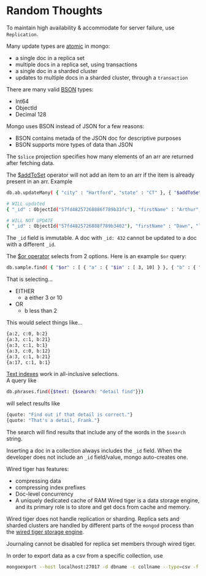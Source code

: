 # Random Thoughts

To maintain high availability & accommodate for server failure, use `Replication`.

Many update types are [atomic](https://docs.mongodb.com/manual/core/write-operations-atomicity/) in mongo:

- a single doc in a replica set
- multiple docs in a replica set, using transactions
- a single doc in a sharded cluster
- updates to multiple docs in a sharded cluster, through a `transaction`

There are many valid [BSON](https://docs.mongodb.com/manual/reference/bson-types/) types:

- Int64
- ObjectId
- Decimal 128

Mongo uses BSON instead of JSON for a few reasons:

- BSON contains metada of the JSON doc for descriptive purposes
- BSON supports more types of data than JSON

The `$slice` projection specifies how many elements of an arr are returned after fetching data.

The [\$addToSet](https://docs.mongodb.com/manual/reference/operator/update/addToSet/) operator will not add an item to an arr if the item is already present in an arr. Example

```bash
db.ab.updateMany( { "city" : "Hartford", "state" : "CT" }, { "$addToSet" : { "hobbies" : "reading" } } )

# WILL updated
{ "_id" : ObjectId("57fd48257268886f789b33fc"), "firstName" : "Arthur", "lastName" : "Aaronson", "state" : "CT", "city" : "Hartford", "hobbies" : [ "walking", "talking with friends" ] }

# WILL NOT UPDATE
{ "_id" : ObjectId("57fd4825726888f789b3402"), "firstName" : "Dawn", "lastName" : "Davis", "state" : "CT", "city" : "Hartford", "hobbies" : [ "walking", "reading", "hiking" ] }

```

The `_id` field is immutable. A doc with `_id: 432` cannot be updated to a doc with a different `_id`.

The [\$or operator](https://docs.mongodb.com/manual/reference/operator/query/or/) selects from 2 options. Here is an example `$or` query:

```bash
db.sample.find( { "$or" : [ { "a" : { "$in" : [ 3, 10] } }, { "b" : { "$lte" : 2 } } ] } )
```

That is selecting...

- EITHER
  - a either 3 or 10
- OR
  - b less than 2

This would select things like...

```bash
{a:2, c:0, b:2}
{a:3, c:1, b:21}
{a:3, c:1, b:1}
{a:3, c:0, b:12}
{a:3, c:1, b:21}
{a:17, c:1, b:1}
```

[Text indexes](https://docs.mongodb.com/manual/core/index-text/) work in all-inclusive selections.  
A query like

```bash
db.phrases.find({$text: {$search: "detail find"}})
```

will select results like

```bash
{quote: "Find out if that detail is correct."}
{quote: "That's a detail, Frank."}
```

The search will find results that include any of the words in the `$search` string.

Inserting a doc in a collection always includes the `_id` field. When the developer does not include an `_id` field/value, mongo auto-creates one.

Wired tiger has features:

- compressing data
- compressing index prefixes
- Doc-level concurrency
- A uniquely dedicated cache of RAM
  Wired tiger is a data storage engine, and its primary role is to store and get docs from cache and memory.

Wired tiger does not handle replication or sharding. Replica sets and sharded clusters are handled by different parts of the `mongod` process than the [wired tiger storage engine](https://docs.mongodb.com/manual/core/wiredtiger/).

Journaling cannot be disabled for replica set members through wired tiger.

In order to export data as a csv from a specific collection, use

```bash
mongoexport --host localhost:27017 -d dbname -c collname --type=csv -f fields -o outputfilename.csv
```
